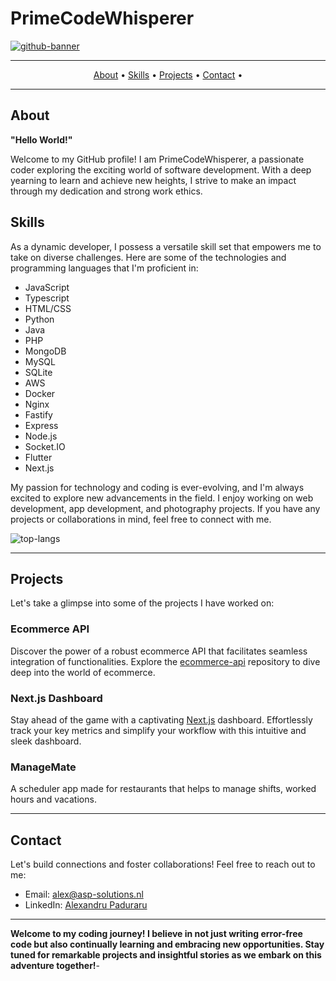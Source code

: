 # PrimeCodeWhisperer

[![github-banner](https://user-images.githubusercontent.com/00000000/00000000/username-banner.png)](https://github.com/PrimeCodeWhisperer)

---


<p align="center">
  <a href="#about">About</a> •
  <a href="#skills">Skills</a> •
  <a href="#projects">Projects</a> •
  <a href="#contact">Contact</a> •
</p>

---

## About

**"Hello World!"**

Welcome to my GitHub profile! I am PrimeCodeWhisperer, a passionate coder exploring the exciting world of software development. With a deep yearning to learn and achieve new heights, I strive to make an impact through my dedication and strong work ethics.

## Skills

As a dynamic developer, I possess a versatile skill set that empowers me to take on diverse challenges. Here are some of the technologies and programming languages that I'm proficient in:

- JavaScript
- Typescript
- HTML/CSS
- Python
- Java
- PHP
- MongoDB
- MySQL
- SQLite
- AWS
- Docker
- Nginx
- Fastify
- Express
- Node.js
- Socket.IO
- Flutter
- Next.js

My passion for technology and coding is ever-evolving, and I'm always excited to explore new advancements in the field. I enjoy working on web development, app development, and photography projects. If you have any projects or collaborations in mind, feel free to connect with me.

![top-langs](https://github-readme-stats.vercel.app/api/top-langs/?username=PrimeCodeWhisperer)

---

## Projects

Let's take a glimpse into some of the projects I have worked on:

### Ecommerce API

Discover the power of a robust ecommerce API that facilitates seamless integration of functionalities. Explore the [ecommerce-api](https://github.com/PrimeCodeWhisperer/ecommerce-api) repository to dive deep into the world of ecommerce.

### Next.js Dashboard

Stay ahead of the game with a captivating [Next.js](https://github.com/PrimeCodeWhisperer/nextJS-dashboard) dashboard. Effortlessly track your key metrics and simplify your workflow with this intuitive and sleek dashboard.

### ManageMate

A scheduler app made for restaurants that helps to manage shifts, worked hours and vacations.

---

## Contact

Let's build connections and foster collaborations! Feel free to reach out to me:

- Email: [alex@asp-solutions.nl](mailto:alex@asp-solutions.nl)
- LinkedIn: [Alexandru Paduraru](https://www.linkedin.com/in/alexandru-paduraru-644a88255)

---

**Welcome to my coding journey! I believe in not just writing error-free code but also continually learning and embracing new opportunities. Stay tuned for remarkable projects and insightful stories as we embark on this adventure together!**-
